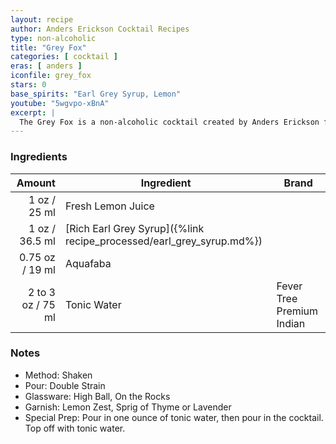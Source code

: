 ```yaml
---
layout: recipe
author: Anders Erickson Cocktail Recipes
type: non-alcoholic
title: "Grey Fox"
categories: [ cocktail ]
eras: [ anders ]
iconfile: grey_fox
stars: 0
base_spirits: "Earl Grey Syrup, Lemon"
youtube: "5wgvpo-xBnA"
excerpt: |
  The Grey Fox is a non-alcoholic cocktail created by Anders Erickson featuring Earl Grey and lemon for flavors.
---
```


### Ingredients

|    Amount | Ingredient                                                 | Brand                     |
| --------: | ---------------------------------------------------------- | ------------------------- |
|      1 oz / 25 ml | Fresh Lemon Juice                                          |
|      1 oz / 36.5 ml | [Rich Earl Grey Syrup]({%link recipe_processed/earl_grey_syrup.md%}) |
|   0.75 oz / 19 ml | Aquafaba                                                   |
| 2 to 3 oz / 75 ml | Tonic Water                                                | Fever Tree Premium Indian |

### Notes

- Method: Shaken
- Pour: Double Strain
- Glassware: High Ball, On the Rocks
- Garnish: Lemon Zest, Sprig of Thyme or Lavender
- Special Prep: Pour in one ounce of tonic water, then pour in the cocktail. Top off with tonic water.
